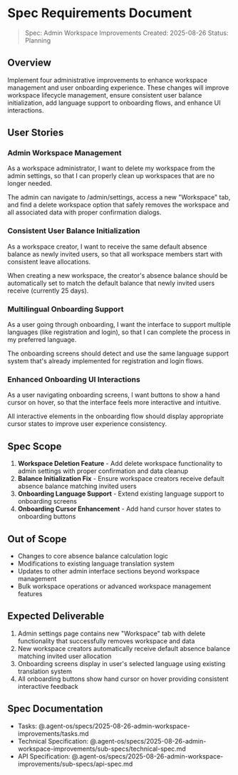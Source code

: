 # Spec Requirements Document

> Spec: Admin Workspace Improvements
> Created: 2025-08-26
> Status: Planning

## Overview

Implement four administrative improvements to enhance workspace management and user onboarding experience. These changes will improve workspace lifecycle management, ensure consistent user balance initialization, add language support to onboarding flows, and enhance UI interactions.

## User Stories

### Admin Workspace Management

As a workspace administrator, I want to delete my workspace from the admin settings, so that I can properly clean up workspaces that are no longer needed.

The admin can navigate to /admin/settings, access a new "Workspace" tab, and find a delete workspace option that safely removes the workspace and all associated data with proper confirmation dialogs.

### Consistent User Balance Initialization

As a workspace creator, I want to receive the same default absence balance as newly invited users, so that all workspace members start with consistent leave allocations.

When creating a new workspace, the creator's absence balance should be automatically set to match the default balance that newly invited users receive (currently 25 days).

### Multilingual Onboarding Support

As a user going through onboarding, I want the interface to support multiple languages (like registration and login), so that I can complete the process in my preferred language.

The onboarding screens should detect and use the same language support system that's already implemented for registration and login flows.

### Enhanced Onboarding UI Interactions

As a user navigating onboarding screens, I want buttons to show a hand cursor on hover, so that the interface feels more interactive and intuitive.

All interactive elements in the onboarding flow should display appropriate cursor states to improve user experience consistency.

## Spec Scope

1. **Workspace Deletion Feature** - Add delete workspace functionality to admin settings with proper confirmation and data cleanup
2. **Balance Initialization Fix** - Ensure workspace creators receive default absence balance matching invited users
3. **Onboarding Language Support** - Extend existing language support to onboarding screens
4. **Onboarding Cursor Enhancement** - Add hand cursor hover states to onboarding buttons

## Out of Scope

- Changes to core absence balance calculation logic
- Modifications to existing language translation system
- Updates to other admin interface sections beyond workspace management
- Bulk workspace operations or advanced workspace management features

## Expected Deliverable

1. Admin settings page contains new "Workspace" tab with delete functionality that successfully removes workspace and data
2. New workspace creators automatically receive default absence balance matching invited user allocation
3. Onboarding screens display in user's selected language using existing translation system
4. All onboarding buttons show hand cursor on hover providing consistent interactive feedback

## Spec Documentation

- Tasks: @.agent-os/specs/2025-08-26-admin-workspace-improvements/tasks.md
- Technical Specification: @.agent-os/specs/2025-08-26-admin-workspace-improvements/sub-specs/technical-spec.md
- API Specification: @.agent-os/specs/2025-08-26-admin-workspace-improvements/sub-specs/api-spec.md